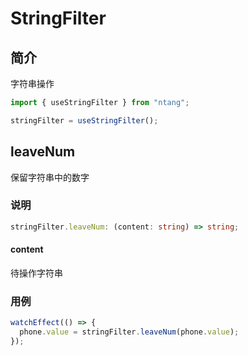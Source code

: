 # StringFilter

## 简介

字符串操作

```typescript
import { useStringFilter } from "ntang";

stringFilter = useStringFilter();
```

## leaveNum

保留字符串中的数字

### 说明

```typescript
stringFilter.leaveNum: (content: string) => string;
```

#### content

待操作字符串

### 用例

```typescript
watchEffect(() => {
  phone.value = stringFilter.leaveNum(phone.value);
});
```
